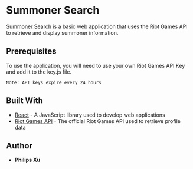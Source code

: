 # Summoner Search

[Summoner Search]( http://Puepis.github.io/lolsearcher) is a basic web application that uses the Riot Games API to
retrieve and display summoner information.

## Prerequisites
To use the application, you will need to use your own Riot Games API Key and add it to the key.js file.

`Note: API keys expire every 24 hours`

## Built With
* [React](https://reactjs.org/) - A JavaScript library used to develop web applications
* [Riot Games API](https://developer.riotgames.com/apis) - The official Riot Games API used to retrieve profile data

## Author

* **Philips Xu**
